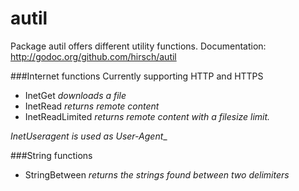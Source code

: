autil
=====

Package autil offers different utility functions.
Documentation: http://godoc.org/github.com/hirsch/autil

###Internet functions
Currently supporting HTTP and HTTPS

- InetGet           _downloads a file_
- InetRead          _returns remote content_
- InetReadLimited   _returns remote content with a filesize limit._	

_InetUseragent is used as User-Agent__

###String functions

- StringBetween	    _returns the strings found between two delimiters_
